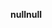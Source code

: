 <span data-ttu-id="1b706-101">**null**</span><span class="sxs-lookup"><span data-stu-id="1b706-101">**null**</span></span>